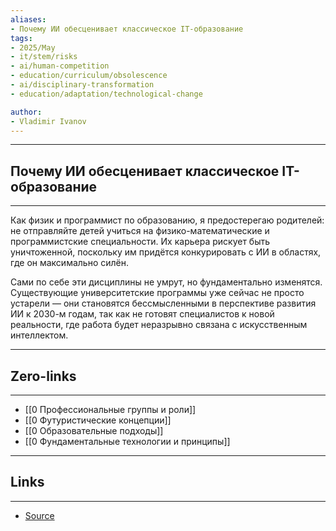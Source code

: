 ```yaml
---
aliases: 
- Почему ИИ обесценивает классическое IT-образование 
tags:
- 2025/May
- it/stem/risks
- ai/human-competition
- education/curriculum/obsolescence
- ai/disciplinary-transformation
- education/adaptation/technological-change

author:
- Vladimir Ivanov
---
```

-----
##  Почему ИИ обесценивает классическое IT-образование 
-----
Как физик и программист по образованию, я предостерегаю родителей: не отправляйте детей учиться на физико-математические и программистские специальности. Их карьера рискует быть уничтоженной, поскольку им придётся конкурировать с ИИ в областях, где он максимально силён.

Сами по себе эти дисциплины не умрут, но фундаментально изменятся. Существующие университетские программы уже сейчас не просто устарели — они становятся бессмысленными в перспективе развития ИИ к 2030-м годам, так как не готовят специалистов к новой реальности, где работа будет неразрывно связана с искусственным интеллектом.

---
## Zero-links
---
- [[0 Профессиональные группы и роли]]
- [[0 Футуристические концепции]]
- [[0 Образовательные подходы]]
- [[0 Фундаментальные технологии и принципы]]

---
## Links
---
- [Source](https://t.me/turboproject/1718)